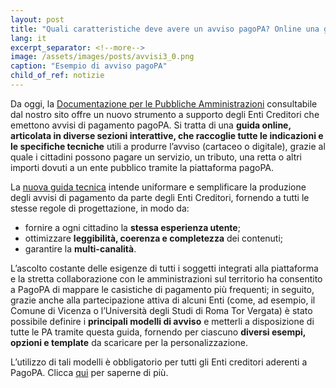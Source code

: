 ```yaml
---
layout: post
title: "Quali caratteristiche deve avere un avviso pagoPA? Online una guida tecnica per gli Enti"
lang: it
excerpt_separator: <!--more-->
image: /assets/images/posts/avvisi3_0.png
caption: "Esempio di avviso pagoPA"
child_of_ref: notizie
---
```


Da oggi, la [Documentazione per le Pubbliche Amministrazioni]("https://docs.pagopa.it/avviso-pagamento/") consultabile dal nostro sito offre un nuovo strumento a supporto degli Enti Creditori che emettono avvisi di pagamento pagoPA. Si tratta di una **guida online, articolata in diverse sezioni interattive, che raccoglie tutte le indicazioni e le specifiche tecniche** utili a produrre l’avviso (cartaceo o digitale), grazie al quale i cittadini possono pagare un servizio, un tributo, una retta o altri importi dovuti a un ente pubblico tramite la piattaforma pagoPA.  
<!--more-->

La [nuova guida tecnica](https://docs.pagopa.it/avviso-pagamento/) intende uniformare e semplificare la produzione degli avvisi di pagamento da parte degli Enti Creditori, fornendo a tutti le stesse regole di progettazione, in modo da: 

 
- fornire a ogni cittadino la **stessa esperienza utente**; 
- ottimizzare **leggibilità, coerenza e completezza** dei contenuti; 
- garantire la **multi-canalità**.


L’ascolto costante delle esigenze di tutti i soggetti integrati alla piattaforma e la stretta collaborazione con le amministrazioni sul territorio ha consentito a PagoPA di mappare le casistiche di pagamento più frequenti; in seguito, grazie anche alla partecipazione attiva di alcuni Enti (come, ad esempio, il Comune di Vicenza o l’Università degli Studi di Roma Tor Vergata) è stato possibile definire i **principali modelli di avviso** e metterli a disposizione di tutte le PA tramite questa guida, fornendo per ciascuno **diversi esempi, opzioni e template** da scaricare per la personalizzazione. 

L’utilizzo di tali modelli è obbligatorio per tutti gli Enti creditori aderenti a PagoPA. 
Clicca [qui](https://docs.pagopa.it/avviso-pagamento/) per saperne di più. 


